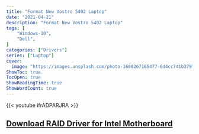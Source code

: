 ```yaml
---
title: "Format New Vostro 5402 Laptop"
date: "2021-04-21"
description: "Format New Vostro 5402 Laptop"
tags: [
    "Windows-10",
    "Dell",
]
categories: ["Drivers"]
series: ["Laptop"]
cover:
  image: "https://images.unsplash.com/photo-1600267165477-6d4cc741b379?crop=entropy&cs=tinysrgb&fit=max&fm=jpg&ixid=MnwxMTc3M3wwfDF8c2VhcmNofDJ8fGZvcm1hdHxlbnwwfHx8fDE2MTkwNjE1MDA&ixlib=rb-1.2.1&q=80&w=2000"
ShowToc: true
TocOpen: true
ShowReadingTime: true
ShowWordCount: true
---
```


{{< youtube ifrADPARJRA >}}

## [Download RAID Driver for Intel Motherboard](https://downloadcenter.intel.com/product/55005/Intel-Rapid-Storage-Technology-Intel-RST-)